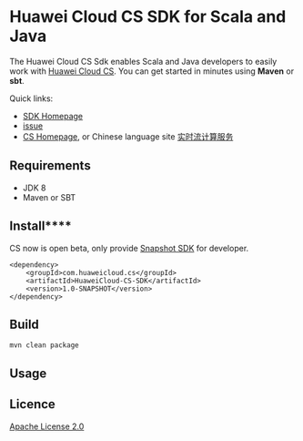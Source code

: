 #  Huawei Cloud CS SDK for Scala and Java

The Huawei Cloud CS Sdk enables Scala and Java developers to easily work with [Huawei Cloud CS](http://www.huaweicloud.com/en-us/product/cs.html). You can get started in minutes using **Maven** or **sbt**.

Quick links:

- [SDK Homepage](http://developer.huaweicloud.com/dev/sdk?all)
- [issue](https://github.com/huaweicloudsdk/huaweicloud-cs-sdk/issues)
- [CS Homepage](http://www.huaweicloud.com/en-us/product/cs.html), or Chinese language site [实时流计算服务](http://www.huaweicloud.com/product/cs.html)

##  Requirements

- JDK 8
- Maven or SBT

##  Install****

CS now is open beta, only provide [Snapshot SDK](https://oss.sonatype.org/content/repositories/snapshots/com/huaweicloud/cs/huaweicloud-cs-sdk/) for developer.

```
<dependency>
    <groupId>com.huaweicloud.cs</groupId>
    <artifactId>HuaweiCloud-CS-SDK</artifactId>
    <version>1.0-SNAPSHOT</version>
</dependency>
```

##  Build

`mvn clean package`

##  Usage

##  Licence

[Apache License 2.0](https://www.apache.org/licenses/LICENSE-2.0.html)
